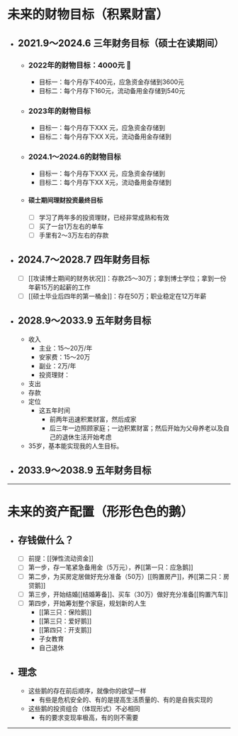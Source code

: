 # 未来的财物目标（积累财富）
- ## 2021.9～2024.6 三年财务目标（硕士在读期间）
	- ### 2022年的财物目标：4000元  🚩
		- 目标一：每个月存下400元，应急资金存储到3600元
		- 目标二：每个月存下160元，流动备用金存储到540元
	- ### 2023年的财物目标
		- 目标一：每个月存下XXX 元，应急资金存储到
		- 目标二：每个月存下XX X元，流动备用金存储到
	- ### 2024.1～2024.6的财物目标
		- 目标一：每个月存下XXX 元，应急资金存储到
		- 目标二：每个月存下XX X元，流动备用金存储到
	- #### 硕士期间理财投资最终目标 
		- [ ] 学习了两年多的投资理财，已经非常成熟和有效
		- [ ] 买了一台1万左右的单车 
		- [ ] 手里有2～3万左右的存款
- ## 2024.7～2028.7 四年财务目标
	- [ ] [[攻读博士期间的财务状况]]：存款25～30万；拿到博士学位；拿到一份年薪15万的起薪的工作
	- [ ] [[硕士毕业后四年的第一桶金]]：存在50万；职业稳定在12万年薪
- ## 2028.9～2033.9 五年财务目标
	- 收入
		- 主业：15～20万/年
		- 安家费：15～20万
		- 副业：2万/年
		- 投资理财：
	- 支出
	- 存款
	- 定位
		- 这五年时间
			- 前两年迅速积累财富，然后成家
			- 后三年一边照顾家庭；一边积累财富；然后开始为父母养老以及自己的退休生活开始考虑
	- 35岁，基本能实现我的人生目标。
- ## 2033.9～2038.9 五年财务目标
----
# 未来的资产配置（形形色色的鹅）
- ## 存钱做什么？
	- [ ] 前提：[[弹性流动资金]]
	- [ ] 第一步，存一笔紧急备用金（5万元），养[[第一只：应急鹅]]
	- [ ] 第二步，为买房定居做好充分准备（50万）[[购置房产]]，养[[第二只：房贷鹅]]
	- [ ] 第三步，开始结婚[[结婚筹备]]、买车（30万）做好充分准备[[购置汽车]]
	- [ ] 第四步，开始筹划整个家庭，规划新的人生
		- [[第三只：保险鹅]]
		- [[第三只：爱好鹅]]
		- [[第四只：开支鹅]]
		- 子女教育
		- 自己退休
- ## 理念
	- 这些鹅的存在前后顺序，就像你的欲望一样
		- 有些是危机安全的、有的是提高生活质量的、有的是自我实现的
	- 这些鹅的投资组合（体现形式）不必相同
		- 有的要求变现率极高，有的则不需要

-----
